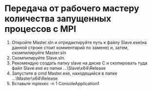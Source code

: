 # Передача от рабочего мастеру количества запущенных процессов с MPI

1) Откройте Master.sln и отредактируйте путь к файлу Slave.exe(на данной строке стоит комментарий по замене) и, затем, скомпилируйте Master.sln
2) Скомпилируйте Slave.sln.
3) Рекомендую создать папку slave на диске C и скопировать туда файл Slave.exe из папки ...\Slave\x64\Release
4) Запустите в cmd Master.exe, находящийся в папке ...\Master\x64\Release
5) Вставьте mpiexec -n 1 ConsoleApplication1